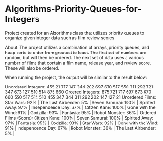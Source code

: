 # Algorithms-Priority-Queues-for-Integers
Project created for an Algorithms class that utilizes priority queues to organize given integer data such as film review scores

About:
The project utilizes a combination of arrays, priority queues, and heap sorts to order from greatest to least. The first set of numbers are random, but will then be ordered.
The next set of data uses a various number of films that contain a film name, release year, and review score. These will also be ordered.

When running the project, the output will be similar to the result below:

Unordered Integers:
455 21 717 147 344 202 697 670 517 550 311 292 721 347 673 127 510 514 875 660 
Ordered Integers:
875 721 717 697 673 670 660 550 517 514 510 455 347 344 311 292 202 147 127 21 
Unordered Films:
Star Wars: 92% | The Last Airbender: 5% | Seven Samurai: 100% | Spirited Away: 97% | Independence Day: 67% | Citizen Kane: 100% | Gone with the Wind: 91% | Godzilla: 93% | Fantasia: 95% | Robot Monster: 36% | 
Ordered Films (Score):
Citizen Kane: 100% | Seven Samurai: 100% | Spirited Away: 97% | Fantasia: 95% | Godzilla: 93% | Star Wars: 92% | Gone with the Wind: 91% | Independence Day: 67% | Robot Monster: 36% | The Last Airbender: 5% | 
